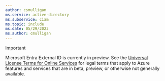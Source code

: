 ```yaml
---
author: csmulligan
ms.service: active-directory
ms.subservice: ciam
ms.topic: include
ms.date: 05/29/2023
ms.author: cmulligan
---
```

> [!IMPORTANT]
> Microsoft Entra External ID is currently in preview. See the [Universal License Terms for Online Services](https://www.microsoft.com/licensing/terms/product/ForOnlineServices/all) for legal terms that apply to Azure features and services that are in beta, preview, or otherwise not generally available. 